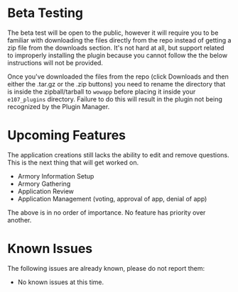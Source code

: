 # Beta Testing

The beta test will be open to the public, however it will require you to be familiar with downloading the files directly from the repo instead of getting
a zip file from the downloads section. It's not hard at all, but support related to improperly installing the plugin because you cannot follow the the below instructions
will not be provided.

Once you've downloaded the files from the repo (click Downloads and then either the .tar.gz or the .zip buttons) you need to rename the directory that is inside the zipball/tarball
to `wowapp` before placing it inside your `e107_plugins` directory. Failure to do this will result in the plugin not being recognized by the Plugin Manager.

# Upcoming Features

The application creations still lacks the ability to edit and remove questions. This is the next thing that will get worked on.

* Armory Information Setup
* Armory Gathering
* Application Review
* Application Management (voting, approval of app, denial of app)

The above is in no order of importance. No feature has priority over another.

# Known Issues

The following issues are already known, please do not report them:

* No known issues at this time.